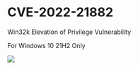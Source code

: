# CVE-2022-21882

Win32k Elevation of Privilege Vulnerability

For Windows 10 21H2 Only

![](https://raw.githubusercontent.com/L4ys/CVE-2022-21882/main/CVE-2022-21882.png)
